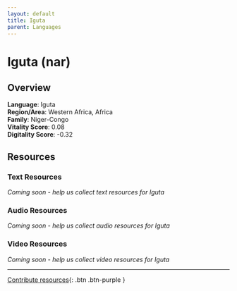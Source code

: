 ```yaml
---
layout: default
title: Iguta
parent: Languages
---
```


# Iguta (nar)

## Overview

**Language**: Iguta  
**Region/Area**: Western Africa, Africa  
**Family**: Niger-Congo  
**Vitality Score**: 0.08  
**Digitality Score**: -0.32  

## Resources

### Text Resources
*Coming soon - help us collect text resources for Iguta*

### Audio Resources
*Coming soon - help us collect audio resources for Iguta*

### Video Resources
*Coming soon - help us collect video resources for Iguta*

---

[Contribute resources](https://fairtrain.github.io/){: .btn .btn-purple }
